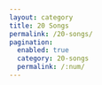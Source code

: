 ```yaml
---
layout: category
title: 20 Songs
permalink: /20-songs/
pagination:
  enabled: true
  category: 20-songs
  permalink: /:num/
---
```


